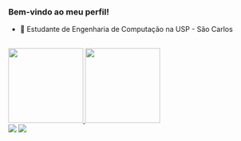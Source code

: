### Bem-vindo ao meu perfil!

- 🔭 Estudante de Engenharia de Computação na USP - São Carlos

##
<div>
  <a href="https://github.com/Pedrest15">
  <img height="150em" src="https://github-readme-stats.vercel.app/api?username=Pedrest15&show_icons=true&theme=dark&include_all_commits=true&count_private=true"/>
  <img height="150em" src="https://github-readme-stats.vercel.app/api/top-langs/?username=Pedrest15&layout=compact&langs_count=7&theme=dark"/>
</div>

<div>
  <a href = "mailto:pedroandrade@usp.br"><img src="https://img.shields.io/badge/-Gmail-%23333?style=for-the-badge&logo=gmail&logoColor=white" target="_blank"></a>
  <a href="https://www.linkedin.com/in/pedro-lucas-castro-de-andrade-0766161b4/" target="_blank"><img src="https://img.shields.io/badge/-LinkedIn-%230077B5?style=for-the-badge&logo=linkedin&logoColor=white" target="_blank"></a> 
  </div>

